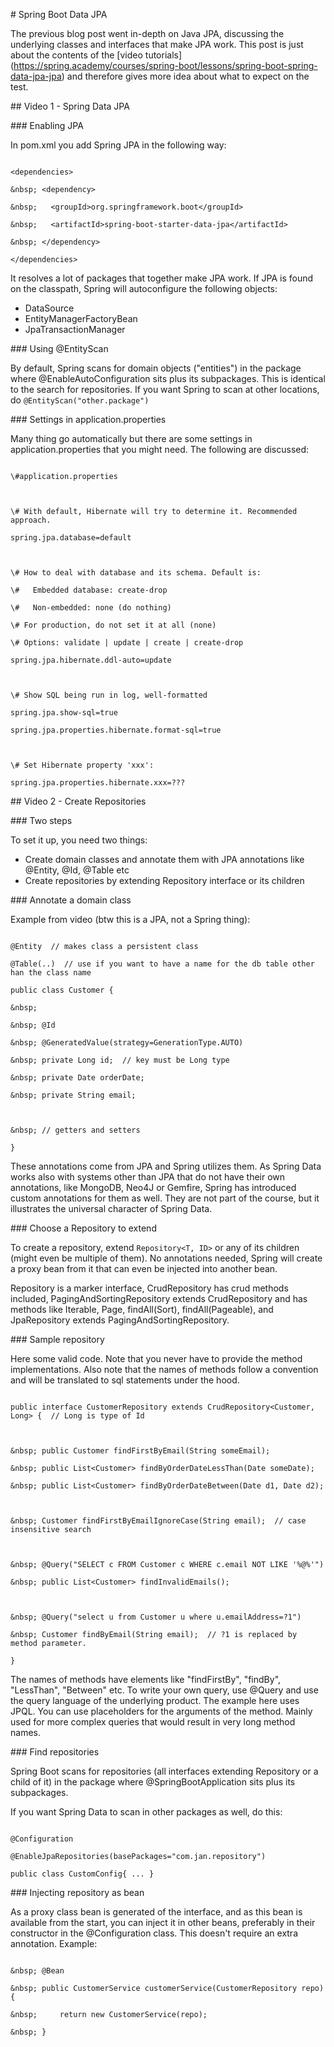 \# Spring Boot Data JPA



The previous blog post went in-depth on Java JPA, discussing the underlying classes and interfaces that make JPA work. This post is just about the contents of the \[video tutorials](https://spring.academy/courses/spring-boot/lessons/spring-boot-spring-data-jpa-jpa) and therefore gives more idea about what to expect on the test.



\## Video 1 - Spring Data JPA



\### Enabling JPA



In pom.xml you add Spring JPA in the following way:



```

<dependencies>

&nbsp; <dependency>

&nbsp;   <groupId>org.springframework.boot</groupId>

&nbsp;   <artifactId>spring-boot-starter-data-jpa</artifactId>

&nbsp; </dependency>

</dependencies>

```



It resolves a lot of packages that together make JPA work. If JPA is found on the classpath, Spring will autoconfigure the following objects:



* DataSource
* EntityManagerFactoryBean
* JpaTransactionManager



\### Using @EntityScan



By default, Spring scans for domain objects ("entities") in the package where @EnableAutoConfiguration sits plus its subpackages. This is identical to the search for repositories. If you want Spring to scan at other locations, do `@EntityScan("other.package")`



\### Settings in application.properties



Many thing go automatically but there are some settings in application.properties that you might need. The following are discussed:



```

\#application.properties



\# With default, Hibernate will try to determine it. Recommended approach.

spring.jpa.database=default  



\# How to deal with database and its schema. Default is:

\#   Embedded database: create-drop

\#   Non-embedded: none (do nothing)

\# For production, do not set it at all (none)

\# Options: validate | update | create | create-drop

spring.jpa.hibernate.ddl-auto=update 



\# Show SQL being run in log, well-formatted

spring.jpa.show-sql=true

spring.jpa.properties.hibernate.format-sql=true



\# Set Hibernate property 'xxx':

spring.jpa.properties.hibernate.xxx=???

```



\## Video 2 - Create Repositories



\### Two steps



To set it up, you need two things:



* Create domain classes and annotate them with JPA annotations like @Entity, @Id, @Table etc
* Create repositories by extending Repository interface or its children



\### Annotate a domain class



Example from video (btw this is a JPA, not a Spring thing):



```

@Entity  // makes class a persistent class

@Table(..)  // use if you want to have a name for the db table other han the class name

public class Customer {

&nbsp; 

&nbsp; @Id

&nbsp; @GeneratedValue(strategy=GenerationType.AUTO)

&nbsp; private Long id;  // key must be Long type

&nbsp; private Date orderDate;

&nbsp; private String email;



&nbsp; // getters and setters

}

```



These annotations come from JPA and Spring utilizes them. As Spring Data works also with systems other than JPA that do not have their own annotations, like MongoDB, Neo4J or Gemfire, Spring has introduced custom annotations for them as well. They are not part of the course, but it illustrates the universal character of Spring Data.



\### Choose a Repository to extend



To create a repository, extend `Repository<T, ID>` or any of its children (might even be multiple of them). No annotations needed, Spring will create a proxy bean from it that can even be injected into another bean.



Repository is a marker interface, CrudRepository has crud methods included, PagingAndSortingRepository extends CrudRepository and has methods like Iterable, Page, findAll(Sort), findAll(Pageable), and JpaRepository extends PagingAndSortingRepository.



\### Sample repository



Here some valid code. Note that you never have to provide the method implementations. Also note that the names of methods follow a convention and will be translated to sql statements under the hood.



```

public interface CustomerRepository extends CrudRepository<Customer, Long> {  // Long is type of Id



&nbsp; public Customer findFirstByEmail(String someEmail); 

&nbsp; public List<Customer> findByOrderDateLessThan(Date someDate);

&nbsp; public List<Customer> findByOrderDateBetween(Date d1, Date d2);



&nbsp; Customer findFirstByEmailIgnoreCase(String email);  // case insensitive search



&nbsp; @Query("SELECT c FROM Customer c WHERE c.email NOT LIKE '%@%'")

&nbsp; public List<Customer> findInvalidEmails();



&nbsp; @Query("select u from Customer u where u.emailAddress=?1")

&nbsp; Customer findByEmail(String email);  // ?1 is replaced by method parameter.

}

```



The names of methods have elements like "findFirstBy", "findBy", "LessThan", "Between" etc. To write your own query, use @Query and use the query language of the underlying product. The example here uses JPQL. You can use placeholders for the arguments of the method. Mainly used for more complex queries that would result in very long method names.





\### Find repositories



Spring Boot scans for repositories (all interfaces extending Repository or a child of it) in the package where @SpringBootApplication sits plus its subpackages.



If you want Spring Data to scan in other packages as well, do this:



```

@Configuration

@EnableJpaRepositories(basePackages="com.jan.repository")

public class CustomConfig{ ... }

```



\### Injecting repository as bean



As a proxy class bean is generated of the interface, and as this bean is available from the start, you can inject it in other beans, preferably in their constructor in the @Configuration class. This doesn't require an extra annotation. Example:



```

&nbsp; @Bean

&nbsp; public CustomerService customerService(CustomerRepository repo){

&nbsp;     return new CustomerService(repo);

&nbsp; }

```















